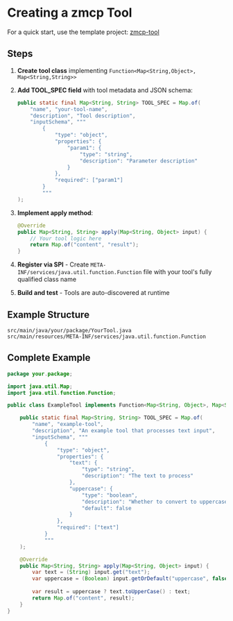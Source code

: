 # Creating a zmcp Tool

For a quick start, use the template project: [zmcp-tool](https://github.com/AdamBien/zmcp-tool)

## Steps

1. **Create tool class** implementing `Function<Map<String,Object>, Map<String,String>>`

2. **Add TOOL_SPEC field** with tool metadata and JSON schema:
   ```java
   public static final Map<String, String> TOOL_SPEC = Map.of(
       "name", "your-tool-name",
       "description", "Tool description",
       "inputSchema", """
           {
               "type": "object",
               "properties": {
                   "param1": {
                       "type": "string",
                       "description": "Parameter description"
                   }
               },
               "required": ["param1"]
           }
           """
   );
   ```

3. **Implement apply method**:
   ```java
   @Override
   public Map<String, String> apply(Map<String, Object> input) {
       // Your tool logic here
       return Map.of("content", "result");
   }
   ```

4. **Register via SPI** - Create `META-INF/services/java.util.function.Function` file with your tool's fully qualified class name

5. **Build and test** - Tools are auto-discovered at runtime

## Example Structure
```
src/main/java/your/package/YourTool.java
src/main/resources/META-INF/services/java.util.function.Function
```

## Complete Example

```java
package your.package;

import java.util.Map;
import java.util.function.Function;

public class ExampleTool implements Function<Map<String, Object>, Map<String, String>> {

    public static final Map<String, String> TOOL_SPEC = Map.of(
        "name", "example-tool",
        "description", "An example tool that processes text input",
        "inputSchema", """
            {
                "type": "object",
                "properties": {
                    "text": {
                        "type": "string",
                        "description": "The text to process"
                    },
                    "uppercase": {
                        "type": "boolean",
                        "description": "Whether to convert to uppercase",
                        "default": false
                    }
                },
                "required": ["text"]
            }
            """
    );

    @Override
    public Map<String, String> apply(Map<String, Object> input) {
        var text = (String) input.get("text");
        var uppercase = (Boolean) input.getOrDefault("uppercase", false);
        
        var result = uppercase ? text.toUpperCase() : text;
        return Map.of("content", result);
    }
}
```